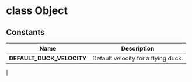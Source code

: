 # class Object [](#class-Object) [](#top)
 ## Constants
 | Name | Description |
 | ---- | ----------- |
 | **DEFAULT_DUCK_VELOCITY[](#DEFAULT_DUCK_VELOCITY)** | Default velocity for a flying duck.

 |
 